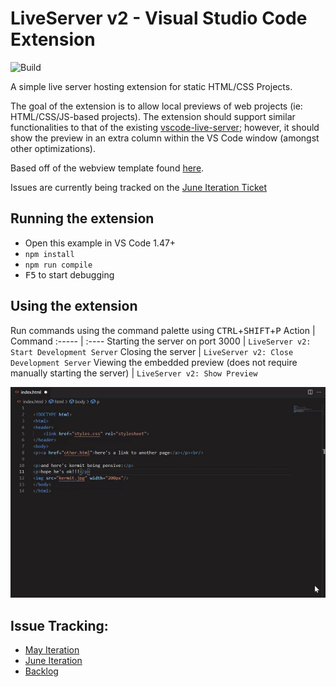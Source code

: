 # LiveServer v2 - Visual Studio Code Extension

![Build](https://github.com/andreamah/VS-Code-LiveServer-V2-Extension/actions/workflows/build.yml/badge.svg)

A simple live server hosting extension for static HTML/CSS Projects.

The goal of the extension is to allow local previews of web projects (ie: HTML/CSS/JS-based projects). The extension should support similar functionalities to that of the existing [vscode-live-server](https://github.com/ritwickdey/vscode-live-server); however, it should show the preview in an extra column within the VS Code window (amongst other optimizations).

Based off of the webview template found [here](https://github.com/microsoft/vscode-extension-samples/tree/main/webview-sample).

Issues are currently being tracked on the [June Iteration Ticket](https://github.com/microsoft/vscode/issues/124608)
## Running the extension
- Open this example in VS Code 1.47+
- `npm install`
- `npm run compile`
- <kbd>F5</kbd> to start debugging

## Using the extension
Run commands using the command palette using <kbd>CTRL</kbd>+<kbd>SHIFT</kbd>+<kbd>P</kbd>
Action | Command 
:----- | :---- 
Starting the server on port 3000   | `LiveServer v2: Start Development Server` 
Closing the server | `LiveServer v2: Close Development Server`
Viewing the embedded preview (does not require manually starting the server)  | `LiveServer v2: Show Preview`  

[![Image from Gyazo](./release_notes/images/v0_1/live-server-v0_1-overview.gif)](https://gyazo.com/a3796821f5cc2ea2164725457d26f45c)

## Issue Tracking:
- [May Iteration](https://github.com/microsoft/vscode/issues/124607)
- [June Iteration](https://github.com/microsoft/vscode/issues/124608)
- [Backlog](https://github.com/microsoft/vscode/issues/125343)